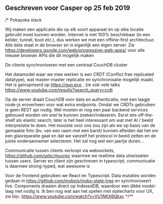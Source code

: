 ## Geschreven voor Casper op 25 feb 2019

/\*
Pokayoka stack

Wij maken een applicatie die op elk soort apparaat én op elke locatie gebruikt moet kunnen worden. Internet is niet 100% beschikbaar (in een kelder, tunnel, boot etc.), dus werken we met een offline-first architectuur. Alle data staat in de browser en is eigenlijk een eigen server. Zie https://developers.google.com/web/progressive-web-apps/ voor alle nieuwe browser APIs die dit mogelijk maken

De clients synchroniseren met een centraal CouchDB cluster

Het datamodel waar we mee werken is een CRDT (Conflict free replicated datatype), wat master-master replicatie en synchronisatie mogelijk maakt. Het is geinspireerd op https://gun.eco , zie ook vele talks https://www.youtube.com/results?search_query=crdt

Op de server draait CouchDB voor data en authenticatie, met een laagje node-js eroverheen voor wat extra endpoints. Omdat we CRDTs gebruiken is geen REST api nodig. Wel moeten er nog een paar backend services gebouwd worden om snel te kunnen zoeken/indexeren. Eerst iets off-the-shelf als elastic search; later is het heel interessant om wat met AI / beeld interpretatie te doen. Het mooiste voor ons zou zijn als we op basis van de gemaakte foto (bv. van een raam met een barst) kunnen afleiden dat het om een glasreparatie gaat en dat we vanzelf het protocol in beeld zetten en de juiste onderaannemer selecteren. Het zal nog wel een jaartje duren...

Communicatie tussen clients verloopt via websockets, https://github.com/ssbc/muxrpc waarmee we realtime data uitwisselen tussen users. Server en client zijn geschreven in typescript, communicatie is daarmee strong-typed, wat awesome is

Voor de frontend gebruiken we React en Typescript. Data mutaties worden gedaan in https://github.com/mobxjs/mobx-state-tree en synchroniseert live. Components draaien direct op IndexedDB, waardoor een dikke model-laag niet nodig is. Ik ben nog wat aan het spelen met statecharts voor UX, zie bijv. https://www.youtube.com/watch?v=VU1NKX6Qkxc
\*/\*\*
